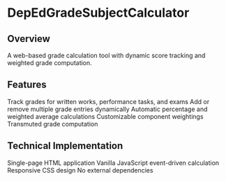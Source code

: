 # DepEdGradeSubjectCalculator



## Overview
A web-based grade calculation tool with dynamic score tracking and weighted grade computation.

## Features
Track grades for written works, performance tasks, and exams
Add or remove multiple grade entries dynamically
Automatic percentage and weighted average calculations
Customizable component weightings
Transmuted grade computation

## Technical Implementation
Single-page HTML application
Vanilla JavaScript event-driven calculation
Responsive CSS design
No external dependencies
